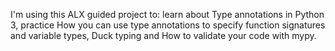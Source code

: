 I'm using this ALX guided project to:
learn about Type annotations in Python 3, practice How you can use type annotations to specify function signatures and variable types, Duck typing and How to validate your code with mypy.

